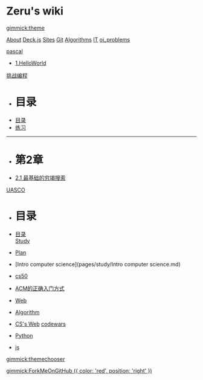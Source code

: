 <!--
  -- Name of your wiki
  -- Do NOT remove the leading `#` character.
  -->

# Zeru's wiki


<!--
  -- Default theme
  -- (Read: http://dynalon.github.io/mdwiki/#!customizing.md#Theme_chooser)
  -->

[gimmick:theme](flatly)


<!--
  -- Navigation
  -- (Read: http://dynalon.github.io/mdwiki/#!quickstart.md#Adding_a_navigation)
  -->

[About](pages/about.md)
[Deck.js](pages/deck.js/index.md)
[Sites](pages/sites.md)
[Git](pages/git.md)
[Algorithms](pages/algorithms/index.md)
[IT](pages/IT/index.md)
[oj_problems](pages/oj_problems/index.md)

[pascal]()

  * [1.HelloWorld](pages/pascal_tutorial/1.helloworld.md)

[挑战编程]()

  * # 目录
  * [目录](pages/PCCB/index.md)  
  * [练习](pages/PCCB/problems/index.md)

  - - - -
  * # 第2章
  * [2.1 最基础的穷竭搜索](pages/PCCB/2.1Search.md)  

[UASCO]()

  * # 目录
  * [目录](pages/usaco/index.md)  
[Study]()

  * [Plan](pages/study/Plan.md)
  * [Intro computer science](pages/study/Intro computer science.md)
  * [cs50](pages/study/cs50.md)
  * [ACM的正确入门方式](pages/study/ACM.md)
  * [Web](pages/study/Web.md)
  * [Algorithm](pages/study/Algorithm.md)
  * [CS's Web](pages/study/Web.md)
[codewars]()
  * [Python](pages/codewars/Python.md)
  * [js](pages/codewars/js.md)




<!-- A more complex navigation example: ----------------------------------------

[Menu Item 1]()

  * # SubMenu Heading 1
  * [SubMenu Item 1](pages/subitem1.md)
  * [SubMenu Item 2](pages/subitem2.md)
  - - - -
  * # SubMenu Heading 2
  * [SubMenu Item 3](pages/subitem3.md)
  - - - -
  * # SubMenu Heading 3
  * [SubMenu Item 3](pages/subitem3.md)

[Menu Item 2](pages/item2.md)

[Menu Item 3](pages/item3.md)

---------------------------------------------------------------------------- -->

<!--
  -- Change the Language
  -- Could be useful when there's more than one language wiki.
  -->

<!--
[Change the Language]()

  * [English (United States)](/en_US/)
  * [English (United Kingdom)](/en_GB/)
  * [Italian](/it/)
-->

<!--
  -- Let the user choose a theme
  -- (Read: http://dynalon.github.io/mdwiki/#!quickstart.md#Adding_a_navigation)
  -->

[gimmick:themechooser](风格)

[gimmick:ForkMeOnGitHub ({ color: 'red',  position: 'right' })](https://github.com/zerubbabel/zeru-wiki)
